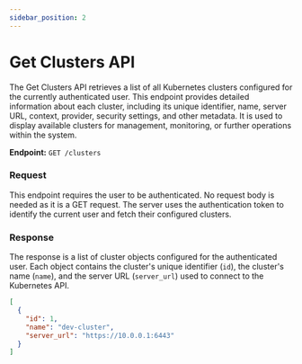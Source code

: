 ```yaml
---
sidebar_position: 2
---
```


# Get Clusters API

The Get Clusters API retrieves a list of all Kubernetes clusters configured for the currently authenticated user. This endpoint provides detailed information about each cluster, including its unique identifier, name, server URL, context, provider, security settings, and other metadata. It is used to display available clusters for management, monitoring, or further operations within the system.

**Endpoint:** `GET /clusters`

### Request

This endpoint requires the user to be authenticated. No request body is needed as it is a GET request. The server uses the authentication token to identify the current user and fetch their configured clusters.

### Response

The response is a list of cluster objects configured for the authenticated user. Each object contains the cluster's unique identifier (`id`), the cluster's name (`name`), and the server URL (`server_url`) used to connect to the Kubernetes API.

```json
[
  {
    "id": 1,
    "name": "dev-cluster",
    "server_url": "https://10.0.0.1:6443"
  }
]
